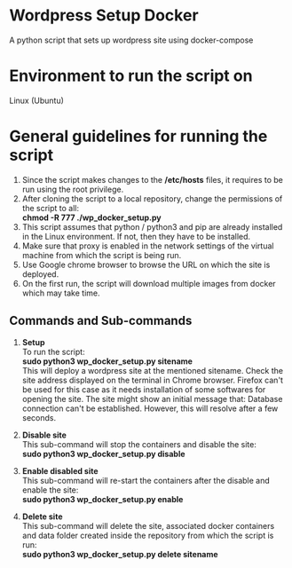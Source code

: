 # Wordpress Setup Docker
A python script that sets up wordpress site using docker-compose

# Environment to run the script on
Linux (Ubuntu)

# General guidelines for running the script
1. Since the script makes changes to the **/etc/hosts** files, it requires to be run using the root privilege.
2. After cloning the script to a local repository, change the permissions of the script to all:<br>
   **chmod -R 777 ./wp_docker_setup.py**
3. This script assumes that python / python3 and pip are already installed in the Linux environment. If not, then they have to be     installed.
4. Make sure that proxy is enabled in the network settings of the virtual machine from which the script is being run.
5. Use Google chrome browser to browse the URL on which the site is deployed.
6. On the first run, the script will download multiple images from docker which may take time.

## Commands and Sub-commands
1. **Setup**<br>
To run the script: <br>**sudo python3 wp_docker_setup.py sitename**<br>
This will deploy a wordpress site at the mentioned sitename. Check the site address displayed on the terminal in Chrome browser.
Firefox can't be used for this case as it needs installation of some softwares for opening the site. The site might show an initial      message that: Database connection can't be established. However, this will resolve after a few seconds.

2. **Disable site**<br>
This sub-command will stop the containers and disable the site:<br>
  **sudo python3 wp_docker_setup.py disable**

3. **Enable disabled site**<br>
This sub-command will re-start the containers after the disable and enable the site:<br>
  **sudo python3 wp_docker_setup.py enable**
  
4. **Delete site**<br>
This sub-command will delete the site, associated docker containers and data folder created inside the repository from which the script is run:<br>
  **sudo python3 wp_docker_setup.py delete sitename**
